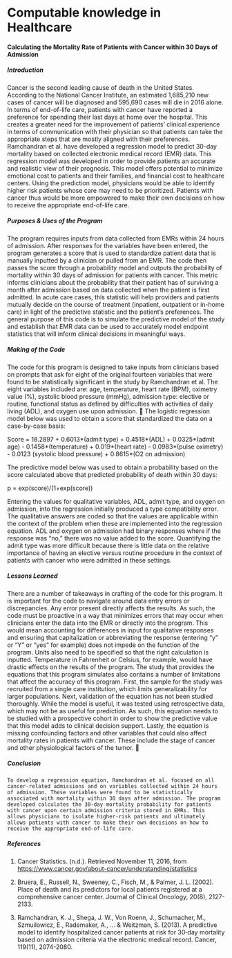 # Computable knowledge in Healthcare
#### Calculating the Mortality Rate of Patients with Cancer within 30 Days of Admission

##### Introduction
Cancer is the second leading cause of death in the United States. According to the National Cancer Institute, an estimated 1,685,210 new cases of cancer will be diagnosed and  595,690 cases will die in 2016 alone. In terms of end-of-life care, patients with cancer have reported a preference for spending their last days at home over the hospital. This creates a greater need for the improvement of patients’ clinical experience in terms of communication with their physician so that patients can take the appropriate steps that are mostly aligned with their preferences. Ramchandran et al. have developed a regression model to predict 30-day mortality based on collected electronic medical record (EMR) data. This regression model was developed in order to provide patients an accurate and realistic view of their prognosis. This model offers potential to minimize emotional cost to patients and their families, and financial cost to healthcare centers. Using the prediction model, physicians would be able to identify higher risk patients whose care may need to be prioritized. Patients with cancer thus would be more empowered to make their own decisions on how to receive the appropriate end-of-life care.

##### Purposes & Uses of the Program
The program requires inputs from data collected from EMRs within 24 hours of admission. After responses for the variables have been entered, the program generates a score that is used to standardize patient data that is manually inputted by a clinician or pulled from an EMR. The code then passes the score through a probability model and outputs the probability of mortality within 30 days of admission for  patients with cancer. This metric informs clinicians about the probability that their patient has of surviving a month after admission based on data collected when the patient is first admitted. In acute care cases, this statistic will help providers and patients mutually decide on the course of treatment (inpatient, outpatient or in-home care) in light of the predictive statistic and the patient’s preferences. The general purpose of this code is to simulate the predictive model of the study and establish that EMR data can be used to accurately model endpoint statistics that will inform clinical decisions in meaningful ways.

##### Making of the Code
The code for this program is designed to take inputs from clinicians based on prompts that ask for eight of the original fourteen variables that were found to be statistically significant in the study by Ramchandran et al. The eight variables included are: age, temperature, heart rate (BPM), oximetry value (%), systolic blood pressure (mmHg), admission type: elective or routine, functional status as defined by difficulties with activities of daily living (ADL), and oxygen use upon admission.

The logistic regression model below was used to obtain a score that standardized the data on a case-by-case basis:

Score = 18.2897 + 0.6013*(admit type) + 0.4518*(ADL) + 0.0325*(admit age) - 0.1458*(temperature) + 0.019*(heart rate) - 0.0983*(pulse oximetry) - 0.0123 (systolic blood pressure) + 0.8615*(O2 on admission)

The predictive model below was used to obtain a probability based on the score calculated above that predicted probability of death within 30 days: 

p = exp(score)/(1+exp(score))	

Entering the values for qualitative variables, ADL, admit type, and oxygen on admission, into the regression initially produced a type compatibility error. The qualitative answers are coded so that the values are applicable within the context of the problem when these are implemented into the regression equation. ADL and oxygen on admission had binary responses where if the response was “no,” there was no value added to the score. Quantifying the admit type was more difficult because there is little data on the relative importance of having an elective versus routine procedure in the context of patients with cancer who were admitted in these settings.

##### Lessons Learned 
There are a number of takeaways in crafting of the code for this program. It is important for the code to navigate around data entry errors or discrepancies. Any error present directly affects the results. As such, the code must be proactive in a way that minimizes errors that may occur when clinicians enter the data into the EMR or directly into the program. This would mean accounting for differences in input for qualitative responses and ensuring that capitalization or abbreviating the response (entering “y” or “Y” or “yes” for example) does not impede on the function of the program. Units also need to be specified so that the right calculation is inputted. Temperature in Fahrenheit or Celsius, for example, would have drastic effects on the results of the program. 
The study that provides the equations that this program simulates also contains a number of limitations that affect the accuracy of this program. First, the sample for the study was recruited from a single care institution, which limits generalizability for larger populations. Next, validation of the equation has not been studied thoroughly. While the model is useful, it was tested using retrospective data, which may not be as useful for prediction. As such, this equation needs to be studied with a prospective cohort in order to show the predictive value that this model adds to clinical decision support. Lastly, the equation is missing confounding factors and other variables that could also affect mortality rates in patients with cancer. These include the stage of cancer and other physiological factors of the tumor. 

##### Conclusion
	To develop a regression equation, Ramchandran et al. focused on all cancer-related admissions and on variables collected within 24 hours of admission. These variables were found to be statistically associated with mortality within 30 days after admission. The program developed calculates the 30-day mortality probability for patients with cancer upon certain admission criteria stored in EMRs. This allows physicians to isolate higher-risk patients and ultimately allows patients with cancer to make their own decisions on how to receive the appropriate end-of-life care.

##### References 
1.	Cancer Statistics. (n.d.). Retrieved November 11, 2016, from https://www.cancer.gov/about-cancer/understanding/statistics

2.	Bruera, E., Russell, N., Sweeney, C., Fisch, M., & Palmer, J. L. (2002). Place of death and its predictors for local patients registered at a comprehensive cancer center. Journal of Clinical Oncology, 20(8), 2127-2133.

3.	Ramchandran, K. J., Shega, J. W., Von Roenn, J., Schumacher, M., Szmuilowicz, E., Rademaker, A., ... & Weitzman, S. (2013). A predictive model to identify hospitalized cancer patients at risk for 30‐day mortality based on admission criteria via the electronic medical record. Cancer, 119(11), 2074-2080.
